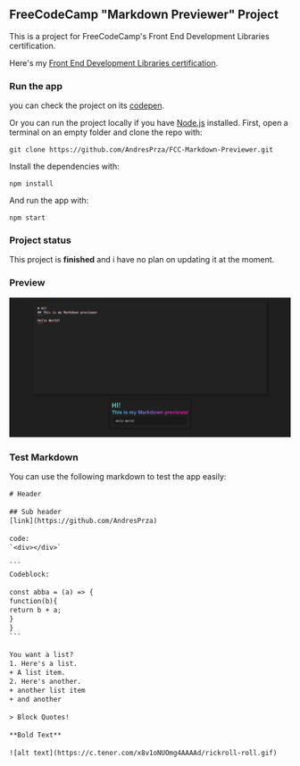 ## FreeCodeCamp "Markdown Previewer" Project
This is a project for FreeCodeCamp's Front End Development Libraries certification.

Here's my [Front End Development Libraries certification](https://www.freecodecamp.org/certification/andresprza/front-end-development-libraries).

### Run the app

you can check the project on its [codepen](https://codepen.io/andresprza/full/LYdbQJX).

Or you can run the project locally if you have [Node.js](https://nodejs.org/en/) installed. First, open a terminal on an empty folder and clone the repo with:
```
git clone https://github.com/AndresPrza/FCC-Markdown-Previewer.git
```
Install the dependencies with:
```
npm install
```
And run the app with:
```
npm start
```


### Project status
This project is **finished** and i have no plan on updating it at the moment.

### Preview
![image](./MarkdownPreviewer_ScreenShot.png)

### Test Markdown
You can use the following markdown to test the app easily:
~~~
# Header

## Sub header
[link](https://github.com/AndresPrza)

code:
`<div></div>`

```
Codeblock:

const abba = (a) => {
function(b){
return b + a;
}
}
```

You want a list?
1. Here's a list.
+ A list item.
2. Here's another.
+ another list item
+ and another

> Block Quotes!

**Bold Text**

![alt text](https://c.tenor.com/x8v1oNUOmg4AAAAd/rickroll-roll.gif)
~~~
